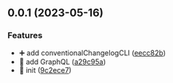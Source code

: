 ## 0.0.1 (2023-05-16)


### Features

* :heavy_plus_sign: add conventionalChangelogCLI ([eecc82b](https://github.com/maurodviveros/api-todo_nestjs/commit/eecc82b14da8febbe82730b0be8bd910d61a7ce7))
* :rocket: add GraphQL ([a29c95a](https://github.com/maurodviveros/api-todo_nestjs/commit/a29c95ac9a1fb1ef92a6fcd6d5ae912cebb9c2ef))
* :tada: init ([9c2ece7](https://github.com/maurodviveros/api-todo_nestjs/commit/9c2ece7da59514316bb5c509c00b48713e2624b8))



